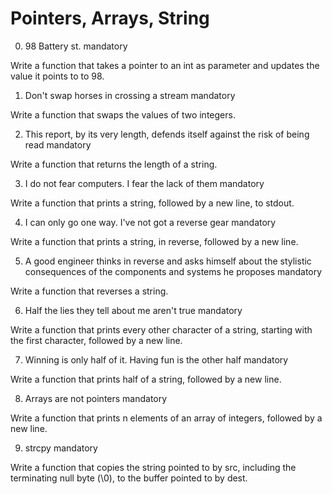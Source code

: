# Pointers, Arrays, String

0. 98 Battery st.
mandatory

Write a function that takes a pointer to an int as parameter and updates the value it points to to 98.

1. Don't swap horses in crossing a stream
mandatory

Write a function that swaps the values of two integers.

2. This report, by its very length, defends itself against the risk of being read
mandatory

Write a function that returns the length of a string.

3. I do not fear computers. I fear the lack of them
mandatory

Write a function that prints a string, followed by a new line, to stdout.

4. I can only go one way. I've not got a reverse gear
mandatory

Write a function that prints a string, in reverse, followed by a new line.

5. A good engineer thinks in reverse and asks himself about the stylistic consequences of the components and systems he proposes
mandatory

Write a function that reverses a string.

6. Half the lies they tell about me aren't true
mandatory

Write a function that prints every other character of a string, starting with the first character, followed by a new line.

7. Winning is only half of it. Having fun is the other half
mandatory

Write a function that prints half of a string, followed by a new line.

8. Arrays are not pointers
mandatory

Write a function that prints n elements of an array of integers, followed by a new line.

9. strcpy
mandatory

Write a function that copies the string pointed to by src, including the terminating null byte (\0), to the buffer pointed to by dest.